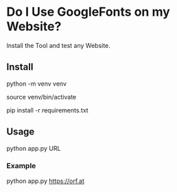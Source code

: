 # Do I Use GoogleFonts on my Website?

Install the Tool and test any Website.

## Install
python -m venv venv

source venv/bin/activate

pip install -r requirements.txt

## Usage

python app.py URL

### Example
python app.py https://orf.at